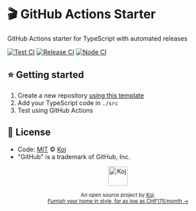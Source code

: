 # 🎬 GitHub Actions Starter

GitHub Actions starter for TypeScript with automated releases

[![Test CI](https://github.com/koj-co/action.ts/workflows/Test%20CI/badge.svg)](https://github.com/koj-co/action.ts/actions?query=workflow%3A%22Test+CI%22)
[![Release CI](https://github.com/koj-co/action.ts/workflows/Release%20CI/badge.svg)](https://github.com/koj-co/action.ts/actions?query=workflow%3A%22Release+CI%22)
[![Node CI](https://github.com/koj-co/action.ts/workflows/Node%20CI/badge.svg)](https://github.com/koj-co/action.ts/actions?query=workflow%3A%22Node+CI%22)

## ⭐ Getting started

1. Create a new repository [using this template](https://github.com/koj-co/action.ts/generate)
2. Add your TypeScript code in `./src`
3. Test using GitHub Actions

## 📄 License

- Code: [MIT](./LICENSE) © [Koj](https://koj.co)
- "GitHub" is a trademark of GitHub, Inc.

<p align="center">
  <a href="https://koj.co">
    <img width="44" alt="Koj" src="https://kojcdn.com/v1593890002/website-v2/logo_mcxuwq.svg">
  </a>
</p>
<p align="center">
  <sub>An open source project by <a href="https://koj.co">Koj</a>. <br> <a href="https://koj.co">Furnish your home in style, for as low as CHF175/month →</a></sub>
</p>
